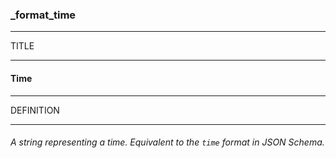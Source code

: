 ### _format_time



------
TITLE

------

#### Time



------
DEFINITION

------

###### A *string* representing a *time*. Equivalent to the `time` format in JSON Schema.